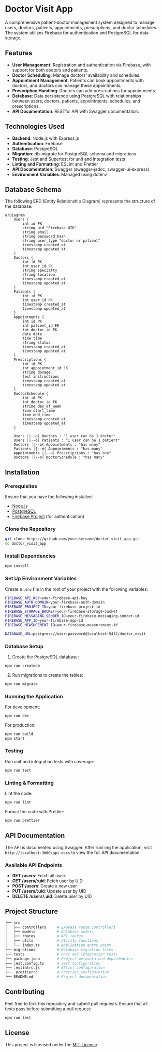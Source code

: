 # Doctor Visit App

A comprehensive patient-doctor management system designed to manage users, doctors, patients, appointments, prescriptions, and doctor schedules. The system utilizes Firebase for authentication and PostgreSQL for data storage.

## Features

- **User Management**: Registration and authentication via Firebase, with support for both doctors and patients.
- **Doctor Scheduling**: Manage doctors' availability and schedules.
- **Appointment Management**: Patients can book appointments with doctors, and doctors can manage these appointments.
- **Prescription Handling**: Doctors can add prescriptions for appointments.
- **Database**: Data persistence using PostgreSQL with relationships between users, doctors, patients, appointments, schedules, and prescriptions.
- **API Documentation**: RESTful API with Swagger documentation.

## Technologies Used

- **Backend**: Node.js with Express.js
- **Authentication**: Firebase
- **Database**: PostgreSQL
- **Migration**: db-migrate for PostgreSQL schema and migrations
- **Testing**: Jest and Supertest for unit and integration tests
- **Linting and Formatting**: ESLint and Prettier
- **API Documentation**: Swagger (swagger-jsdoc, swagger-ui-express)
- **Environment Variables**: Managed using dotenv

## Database Schema

The following ERD (Entity Relationship Diagram) represents the structure of the database:

```mermaid
erDiagram
    Users {
        int id PK
        string uid "Firebase UID"
        string email
        string password_hash
        string user_type "doctor or patient"
        timestamp created_at
        timestamp updated_at
    }
    Doctors {
        int id PK
        int user_id FK
        string specialty
        string location
        timestamp created_at
        timestamp updated_at
    }
    Patients {
        int id PK
        int user_id FK
        timestamp created_at
        timestamp updated_at
    }
    Appointments {
        int id PK
        int patient_id FK
        int doctor_id FK
        date date
        time time
        string status
        timestamp created_at
        timestamp updated_at
    }
    Prescriptions {
        int id PK
        int appointment_id FK
        string dosage
        text instructions
        timestamp created_at
        timestamp updated_at
    }
    DoctorSchedule {
        int id PK
        int doctor_id FK
        string day_of_week
        time start_time
        time end_time
        timestamp created_at
        timestamp updated_at
    }

    Users ||--o| Doctors : "1 user can be 1 doctor"
    Users ||--o| Patients : "1 user can be 1 patient"
    Doctors ||--o{ Appointments : "has many"
    Patients ||--o{ Appointments : "has many"
    Appointments ||--o| Prescriptions : "has one"
    Doctors ||--o{ DoctorSchedule : "has many"
```

## Installation

### Prerequisites

Ensure that you have the following installed:

- [Node.js](https://nodejs.org/en/download/)
- [PostgreSQL](https://www.postgresql.org/download/)
- [Firebase Project](https://console.firebase.google.com/) (for authentication)

### Clone the Repository

```bash
git clone https://github.com/yourusername/doctor_visit_app.git
cd doctor_visit_app
```

### Install Dependencies

```bash
npm install
```

### Set Up Environment Variables

Create a `.env` file in the root of your project with the following variables:

```bash
FIREBASE_API_KEY=your-firebase-api-key
FIREBASE_AUTH_DOMAIN=your-firebase-auth-domain
FIREBASE_PROJECT_ID=your-firebase-project-id
FIREBASE_STORAGE_BUCKET=your-firebase-storage-bucket
FIREBASE_MESSAGING_SENDER_ID=your-firebase-messaging-sender-id
FIREBASE_APP_ID=your-firebase-app-id
FIREBASE_MEASUREMENT_ID=your-firebase-measurement-id

DATABASE_URL=postgres://user:password@localhost:5432/doctor_visit
```

### Database Setup

1. Create the PostgreSQL database:

```bash
npm run createdb
```

2. Run migrations to create the tables:

```bash
npm run migrate
```

### Running the Application

For development:

```bash
npm run dev
```

For production:

```bash
npm run build
npm start
```

### Testing

Run unit and integration tests with coverage:

```bash
npm run test
```

### Linting & Formatting

Lint the code:

```bash
npm run lint
```

Format the code with Prettier:

```bash
npm run prettier
```

## API Documentation

The API is documented using Swagger. After running the application, visit `http://localhost:3000/api-docs` to view the full API documentation.

### Available API Endpoints

- **GET /users**: Fetch all users
- **GET /users/:uid**: Fetch user by UID
- **POST /users**: Create a new user
- **PUT /users/:uid**: Update user by UID
- **DELETE /users/:uid**: Delete user by UID

## Project Structure

```bash
├── src
│   ├── controllers     # Express route controllers
│   ├── models          # Database models
│   ├── routes          # API routes
│   ├── utils           # Utility functions
│   └── index.ts        # Application entry point
├── migrations          # Database migration files
├── tests               # Unit and integration tests
├── package.json        # Project metadata and dependencies
├── jest.config.ts      # Jest configuration
├── .eslintrc.js        # ESLint configuration
├── .prettierrc         # Prettier configuration
└── README.md           # Project documentation
```

## Contributing

Feel free to fork this repository and submit pull requests. Ensure that all tests pass before submitting a pull request:

```bash
npm run test
```

## License

This project is licensed under the [MIT License](LICENSE).
